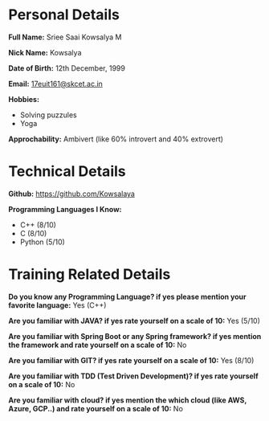 # Personal Details
**Full Name:** Sriee Saai Kowsalya M

**Nick Name:** Kowsalya

**Date of Birth:** 12th December, 1999

**Email:** 17euit161@skcet.ac.in


**Hobbies:**
- Solving puzzules
- Yoga

**Approchability:** Ambivert (like 60% introvert and 40% extrovert)
# Technical Details
**Github:** https://github.com/Kowsalaya

**Programming Languages I Know:**
- C++ (8/10)
- C (8/10)
- Python (5/10)

# Training Related Details
**Do you know any Programming Language? if yes please mention your favorite language:** Yes (C++)

**Are you familiar with JAVA? if yes rate yourself on a scale of 10:** Yes (5/10)

**Are you familiar with Spring Boot or any Spring framework? if yes mention the framework and rate yourself on a scale of 10:** No

**Are you familiar with GIT? if yes rate yourself on a scale of 10:** Yes (8/10)

**Are you familiar with TDD (Test Driven Development)? if yes rate yourself on a scale of 10:** No

**Are you familiar with cloud? if yes mention the which cloud (like AWS, Azure, GCP..) and rate yourself on a scale of 10:** No